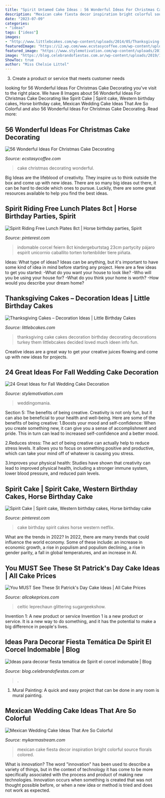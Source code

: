 ```yaml
---
title: "Spirit Untamed Cake Ideas : 56 Wonderful Ideas For Christmas Cake Decorating"
description: "Mexican cake fiesta decor inspiration bright colorful source florals colored"
date: "2023-07-09"
categories:
- "ideas"
tags: ["ideas"]
images:
- "http://www.littlebcakes.com/wp-content/uploads/2014/05/Thanksgiving-Cake-Ideas.jpg"
featuredImage: "https://i2.wp.com/www.ecstasycoffee.com/wp-content/uploads/2016/11/Christmas-Cake-Decorating-Ideas26.jpg?resize=570%2C451"
featured_image: "https://www.stylemotivation.com/wp-content/uploads/2013/09/1-wedding-cake-ideas-5.jpg"
image: "https://blog.celebrandofiestas.com.ar/wp-content/uploads/2019/12/torta_cake_spirit_decoracion_fiesta_party_funny.jpg"
ShowToc: true
author: "Miss Chelsie Littel"
---
```



3. Create a product or service that meets customer needs

	

		
looking for 56 Wonderful Ideas For Christmas Cake Decorating you've visit to the right place. We have 8 Images about 56 Wonderful Ideas For Christmas Cake Decorating like Spirit Cake | Spirit cake, Western birthday cakes, Horse birthday cake, Mexican Wedding Cake Ideas That Are So Colorful and also 56 Wonderful Ideas For Christmas Cake Decorating. Read more:
		
    
## 56 Wonderful Ideas For Christmas Cake Decorating

<img loading=lazy src="https://i2.wp.com/www.ecstasycoffee.com/wp-content/uploads/2016/11/Christmas-Cake-Decorating-Ideas26.jpg?resize=570%2C451" onerror="this.onerror=null;this.src='https://tse4.mm.bing.net/th?id=OIP.tH2TZlicoBDwxaHF51M1AAHaF3&amp;pid=15.1';" alt="56 Wonderful Ideas For Christmas Cake Decorating">

_Source: ecstasycoffee.com_

>cake christmas decorating wonderful. 

	

Big Ideas are the lifeblood of creativity. They inspire us to think outside the box and come up with new ideas. There are so many big ideas out there, it can be hard to decide which ones to pursue. Luckily, there are some great resources available to help you find the best ideas.

    
## Spirit Riding Free Lunch Plates 8ct | Horse Birthday Parties, Spirit

<img loading=lazy src="https://i.pinimg.com/736x/f0/12/ac/f012ac6b7be26735eee3986588eabda8.jpg" onerror="this.onerror=null;this.src='https://tse2.mm.bing.net/th?id=OIP.u_JkO_GBQ529IA8XMryU8wHaHa&amp;pid=15.1';" alt="Spirit Riding Free Lunch Plates 8ct | Horse birthday parties, Spirit">

_Source: pinterest.com_

>indomable corcel feiern 8ct kindergeburtstag 23cm partycity pájaro espirit unicornio caballito torten tortenbilder tiere piñata. 

	

Ideas: What type of ideas?
Ideas can be anything, but it's important to have some kind of idea in mind before starting any project. Here are a few ideas to get you started: 
-What do you want your house to look like? 
-Who will you be using your house for? 
-What do you think your home is worth? 
-How would you describe your dream home?

    
## Thanksgiving Cakes – Decoration Ideas | Little Birthday Cakes

<img loading=lazy src="http://www.littlebcakes.com/wp-content/uploads/2014/05/Thanksgiving-Cake-Ideas.jpg" onerror="this.onerror=null;this.src='https://tse2.mm.bing.net/th?id=OIP.q5xMr9aSqAz1fEIGmp9KWQHaGR&amp;pid=15.1';" alt="Thanksgiving Cakes – Decoration Ideas | Little Birthday Cakes">

_Source: littlebcakes.com_

>thanksgiving cake cakes decoration birthday decorating decorations turkey them littlebcakes decided loved much ideen info fun. 

	

Creative ideas are a great way to get your creative juices flowing and come up with new ideas for projects.

    
## 24 Great Ideas For Fall Wedding Cake Decoration

<img loading=lazy src="https://www.stylemotivation.com/wp-content/uploads/2013/09/1-wedding-cake-ideas-5.jpg" onerror="this.onerror=null;this.src='https://tse1.mm.bing.net/th?id=OIP.XRP8IzbweM8fwZRg8ciU6QHaJ3&amp;pid=15.1';" alt="24 Great Ideas for Fall Wedding Cake Decoration">

_Source: stylemotivation.com_

>weddingomania. 

	

Section 5: The benefits of being creative.
Creativity is not only fun, but it can also be beneficial to your health and well-being. Here are some of the benefits of being creative:
1.Boosts your mood and self-confidence: When you create something new, it can give you a sense of accomplishment and pride. This in turn can lead to increased self-confidence and a better mood.

2.Reduces stress: The act of being creative can actually help to reduce stress levels. It allows you to focus on something positive and productive, which can take your mind off of whatever is causing you stress.

3.Improves your physical health: Studies have shown that creativity can lead to improved physical health, including a stronger immune system, lower blood pressure, and reduced pain levels.


    
## Spirit Cake | Spirit Cake, Western Birthday Cakes, Horse Birthday Cake

<img loading=lazy src="https://i.pinimg.com/736x/95/e4/a1/95e4a17d6276338358093f401ec51438.jpg" onerror="this.onerror=null;this.src='https://tse4.mm.bing.net/th?id=OIP.SEjP3F2WpCp0La-lj-0aAQHaJQ&amp;pid=15.1';" alt="Spirit Cake | Spirit cake, Western birthday cakes, Horse birthday cake">

_Source: pinterest.com_

>cake birthday spirit cakes horse western netflix. 

	

What are the trends in 2022?
In 2022, there are many trends that could influence the world economy. Some of these include: an increase in economic growth, a rise in populism and populism declining, a rise in gender parity, a fall in global temperatures, and an increase in AI.

    
## You MUST See These St Patrick&#039;s Day Cake Ideas | All Cake Prices

<img loading=lazy src="https://allcakeprices.com/wp-content/uploads/2017/03/st-patricks-day-cakes-ideas.jpg" onerror="this.onerror=null;this.src='https://tse3.mm.bing.net/th?id=OIP.vNjsD26QkvUWfn_EdFt-YAHaLH&amp;pid=15.1';" alt="You MUST See These St Patrick&#039;s Day Cake Ideas | All Cake Prices">

_Source: allcakeprices.com_

>celtic leprechaun glittering sugargeekshow. 

	

Invention 1: A new product or service
Invention 1 is a new product or service. It is a new way to do something, and it has the potential to make a big difference in people's lives.

    
## Ideas Para Decorar Fiesta Temática De Spirit El Corcel Indomable | Blog

<img loading=lazy src="https://blog.celebrandofiestas.com.ar/wp-content/uploads/2019/12/torta_cake_spirit_decoracion_fiesta_party_funny.jpg" onerror="this.onerror=null;this.src='https://tse4.mm.bing.net/th?id=OIP.kk8McnrODqWXPoYJgqM0CgAAAA&amp;pid=15.1';" alt="Ideas para decorar fiesta temática de Spirit el corcel indomable | Blog">

_Source: blog.celebrandofiestas.com.ar_

>. 

	

1. Mural Painting: A quick and easy project that can be done in any room is mural painting.

    
## Mexican Wedding Cake Ideas That Are So Colorful

<img loading=lazy src="https://mykarmastream.com/wp-content/uploads/2018/07/mexican-wedding-cake-6-.jpg" onerror="this.onerror=null;this.src='https://tse4.mm.bing.net/th?id=OIP.5wUnMH8Pu7Sr0tM6GWBbmwHaKi&amp;pid=15.1';" alt="Mexican Wedding Cake Ideas That Are So Colorful">

_Source: mykarmastream.com_

>mexican cake fiesta decor inspiration bright colorful source florals colored. 

	

What is innovation?
The word "innovation" has been used to describe a variety of things, but in the context of technology it has come to be more specifically associated with the process and product of making new technologies. Innovation occurs when something is created that was not thought possible before, or when a new idea or method is tried and does not work as expected.

